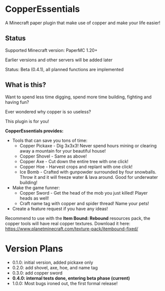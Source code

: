 # CopperEssentials
A Minecraft paper plugin that make use of copper and make your life easier!

## Status
Supported Minecraft version: PaperMC 1.20+

Earlier versions and other servers will be added later


Status: Beta (0.4.1), all planned functions are implemented

## What is this?
Want to spend less time digging, spend more time building, fighting and having fun?

Ever wondered why copper is so useless?

This plugin is for you!

**CopperEssentials provides:**
- Tools that can save you tons of time:
  - Copper Pickaxe - Dig 3x3x3! Never spend hours mining or clearing away a mountain for your beautiful house!
  - Copper Shovel - Same as above!
  - Copper Axe - Cut down the entire tree with one click!
  - Copper Hoe - Harvest crops and replant with one click!
  - Ice Bomb - Crafted with gunpowder surrounded by four snowballs. Throw it and it will freeze water & lava around. Good for underwater building!
- Make the game funner:
  - Copper Sword - Get the head of the mob you just killed! Player heads as well!
  - Craft name tag with copper and spider thread! Name your pets!
- Create a feature request if you have any ideas!

Recommend to use with the **Item Bound: Rebound** resources pack, the copper tools will have real copper textures. 
Download it here:
https://www.planetminecraft.com/texture-pack/itembound-fixed/
# Version Plans
- 0.1.0: initial version, added pickaxe only
- 0.2.0: add shovel, axe, hoe, and name tag
- 0.3.0: add copper sword
- **0.4.0: internal tests done, entering beta phase (current)**
- 1.0.0: Most bugs ironed out, the first formal release!
